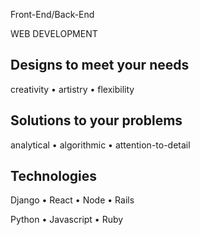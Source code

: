 
<div class="INDEX container">
    <div class='row main px-n3'>
        <div class="left-side col-12 col-md-6">
            <div class="card introduction">
                <div class="intro-background-image mx-auto rounded rounded-circle mt-4 px-n2">
                </div>
                <div class="announcing mx-auto">
                    <p class="">Front-End/Back-End</p>
                    <p class="">WEB DEVELOPMENT</p>
                </div>
            </div>
        </div>
        <div class="right-side col-12 col-md-6">
            <div class="row">
                <div class="col-12">
                    <div class="right-top-content">
                    </div>
                </div>
                <div class="col-12 right-bottom-content">
                    <h2> Designs to meet your needs</h2>
                    <p> creativity
                        &#8226; artistry
                        &#8226; flexibility </p>
                    <h2> Solutions to your problems</h2>
                    <p>analytical
                        &#8226; algorithmic
                        &#8226; attention-to-detail</p>
                    <h2> Technologies </h2>
                    <p>Django
                        &#8226; React
                        &#8226; Node
                        &#8226; Rails</p>
                    <p> Python
                        &#8226; Javascript
                        &#8226; Ruby </p>
                </div>
            </div>
        </div>
    </div>
</div>
    